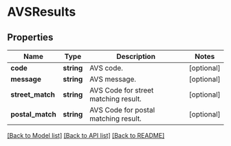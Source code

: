 # AVSResults

## Properties
Name | Type | Description | Notes
------------ | ------------- | ------------- | -------------
**code** | **string** | AVS code. | [optional] 
**message** | **string** | AVS message. | [optional] 
**street_match** | **string** | AVS Code for street matching result. | [optional] 
**postal_match** | **string** | AVS Code for postal matching result. | [optional] 

[[Back to Model list]](../../README.md#documentation-for-models) [[Back to API list]](../../README.md#documentation-for-api-endpoints) [[Back to README]](../../README.md)

